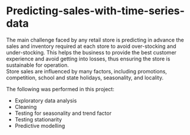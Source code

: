 # Predicting-sales-with-time-series-data

The main challenge faced by any retail store is predicting in advance the sales and inventory required at each store to avoid over-stocking and under-stocking. 
This helps the business to provide the best customer experience and avoid getting into losses, thus ensuring the store is sustainable for operation.  
Store sales are influenced by many factors, including promotions, competition, school and state holidays, seasonality, and locality.

The following was performed in this project:
- Exploratory data analysis
- Cleaning
- Testing for seasonality and trend factor
- Testing stationarity 
- Predictive modelling
